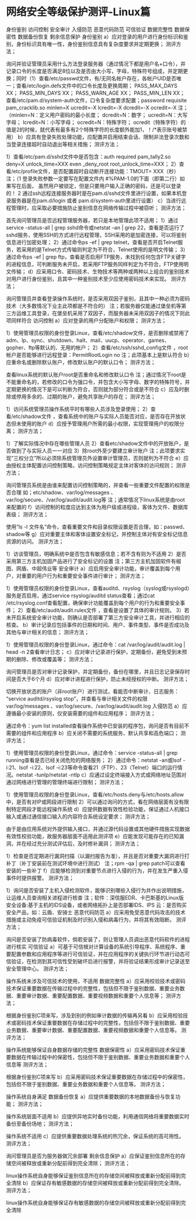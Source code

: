 # 网络安全等级保护测评-Linux篇
身份鉴别
访问控制
安全审计
入侵防范
恶意代码防范
可信验证
数据完整性
数据保密性
数据备份恢复
剩余信息保护
身份鉴别
a）应对登录的用户进行身份标识和鉴别，身份标识具有唯一性，身份鉴别信息具有复杂度要求并定期更换；
测评方法；

询问并验证管理员采用什么方法登录服务器（通过情况下都是用户名+口令），并记录口令的长度是否满足8位以及是否由大小写，字母，特殊符号组成，并定期更换；同时（1）查看/etc/passwd文件，有/无同名帐户存在，各帐户UID是否唯一；查看/etc/login.defs文件中的口令长度及更换周期；
PASS_MAX_DAYS XX；
PASS_MIN_DAYS XX；
PASS_WARN_AGE XX；
PASS_MIN_LEN XX；
查看/etc/pam.d/system-auth文件，口令复杂度要求配置；password requisite pam_cracklib.so minlen=X ucredit=-X lcredit=-X dcredit=-X ocredit=-X
注；（minlen=N：定义用户密码的最小长度；
dcredit=N：数字； ucredit=N：大写字母；
lcredit=N：小写字母； ocredit=N：特殊字符；
ocredit（特殊字符）的值是2的时候，就代表有最多有2个特殊字符的长度额外能加1，！/*表示账号被禁用）
b）应具有登录失败处理功能，应配置并启用结束会话、限制非法登录次数和当登录连接超时自动退出等相关措施；
测评方法；

1）查看/etc/pam.d/sshd文件中是否包含：auth required pam_tally2.so deny=X unlock_time=XXX even _deny_root root_unlock_time=XXX；
2）查看/etc/profile文件，是否配置超时自动断开连接功能：TMOUT= XXX（秒）
注；（1 登录失败参数一定要写在配置文件内 #%PAM-1.0的下面（即第二行）如果写在后面，
虽然用户被锁定，但是只要用户输入正确的密码，还是可以登录的！
2 通过ssh远程连接服务器时是在pam.d/sshd文件里进行设置，如果本机登录服务器是在pam.d/login
或者 pam.d/system-auth里进行设置）
c）当进行远程管理时，应采取必要措施防止鉴别信息在网络传输过程中被窃听；
测评方法；

首先询问管理员是否远程管理服务器，若只是本地管理此项不适用；
1）通过service -status-all | grep sshd命令或netstat –an | grep 22，查看是否运行了sshd服务，使用SSH的方式进行远程管理，SSH采用的是加密连接，可以将鉴别信息进行加密处理；
2）通过命令ps -ef | grep telnet，查看是否开启Telnet服务，若采用的是Telnet方式传输则判定为不符合，Telnet使用的是明文传输；
3）通过命令ps -ef | grep ftp，查看是否启用FTP服务，未找到任何包含FTP关键字的进程信息，可判断服务未开启，若采用FTP服务同样判定为不符合，FTP使用明文传输；
d）应采用口令、密码技术、生物技术等两种或两种以上组合的鉴别技术对用户进行身份鉴别，且其中一种鉴别技术至少应使用密码技术来实现。
测评方法；

询问管理员并查看登录操作系统时，是否采用双因子鉴别，且其中一种必须为密码技术（大多数情况下业主此项都是不符合的）
注；若服务器仅能通过堡垒机等第三方运维工具登录，在堡垒机采用了双因子，而服务器未采用双因子的情况下则此项同样符合
访问控制
a）应对登录的用户分配账户和权限；
测评方法；

1）使用管理员权限的身份登录Linux，查看/etc/shadow文件，是否删除或禁用了adm、lp、sync、shutdown、halt、mail、uucp、operator、games、gopher、ftp等默认的、无用的帐户；
2）查看/etc/ssh/sshd_config文件 ，root帐户是否能够进行远程登录：PermitRootLogin no
注；此项基本上是默认符合
b）应重命名或删除默认账户，修改默认账户的默认口令；
测评方法；

查看linux系统的默认账户root是否重命名和修改默认口令
注；通过情况下root是不能重命名的，若修改的口令为强口令，并包含大小写字母、数字的特殊符号，并定期更换的情况下是可以判断为符合，否则就为部分符合或是不符合
c）应及时删除或停用多余的、过期的账户，避免共享账户的存在；
测评方法；

1）访问系统管理员操作系统平时有哪些人员涉及登录使用；
2）查看/etc/shadow文件 ，查看系统中的账户与实际人员能否对应，是否存在开放状态但未使用的账户
d）应授予管理用户所需的最小权限，实现管理用户的权限分离；
测评方法；

1）了解实际情况中存在哪些管理人员
2）查看etc/shadow文件中的开放账户，是否做到了与实际人员一一对应
3）除root外至少要建立审计账户
注；此项要求实现“三权分立”所以必须除系统管理员外设置审计管理员，否则就判为不符合
e）应由授权主体配置访问控制策略，访问控制策略规定主体对客体的访问规则；
测评方法；

询问管理员系统是由谁来配置访问控制策略的，并查看一些重要文件配置的权限是否合理
如；etc/shadow、var/log/messages 、var/log/secure、/var/log/audit/audit.log等
注；通常情况下linux系统是由root来配置的
f）访问控制的粒度应达到主体为用户级或进程级，客体为文件、数据库表级；
测评方法；

使用“ls -l 文件名”命令，查看重要文件和目录权限设置是否合理，如：passwd、shadow等
g）应对重要主体和客体设置安全标记，并控制主体对有安全标记信息资源的访问。
测评方法；

1）访谈管理员，明确系统中是否包含有敏感信息；若不含有则为不适用
2）是否采用第三方主机加固产品进行了安全标记的设置
注；第三方主机加固软件有椒图、网盾、中超伟业等
安全审计
a）应启用安全审计功能，审计覆盖到每个用户，对重要的用户行为和重要安全事件进行审计；
测评方法；

1）使用管理员权限的身份登录Linux，查看auditd、rsyslog（syslog或rsyslogd）服务是否启用，通过service rsyslog/auditd status查看；通过cat /etc/rsyslog.conf查看配置，确保审计功能覆盖到每个用户的行为和重要安全事件；
2）查看/etc/audit/audit.rules文件 ，查看是设置了具体的审计规则。
3）若未开启系统安全审计功能，则确认是否部署了第三方安全审计工具，并进行相应的核查。
b）审计记录应包括事件的日期和时间、用户、事件类型、事件是否成功及其他与审计相关的信息；
测评方法；

1）使用管理员权限的身份登录Linux，通过命令：cat /var/log/audit/audit.log | head -n 2查看审计日志；
c）应对审计记录进行保护，定期备份，避免受到未预期的删除、修改或覆盖等；
测评方法；

询问管理员是否对审计记录保护，并定期备份，备份在哪里，并且日志记录保存时间是否大于6个月
d）应对审计进程进行保护，防止未经授权的中断。
测评方法；

切换开放状态的账户（非root账户）进行测试，看能否中断审计、日志服务：
“service auditd/rsyslog stop”，并查看与审计相关文件的权限var/log/messages 、var/log/secure、/var/log/audit/audit.log
入侵防范
a）应遵循最小安装的原则，仅安装需要的组件和应用程序；
测评方法；

通过命令：yum list installed查看操作系统中已安装的程序包，询问是否有目前不需要的组件和应用程序
b）应关闭不需要的系统服务、默认共享和高危端口；
测评方法；

1）使用管理员权限的身份登录Linux，通过命令：service -status-all | grep running查看是否已经关闭危险的网络服务；
2）通过命令：netstat -an或lsof -i:21、lsof -i:22、lsof -i:23等命令查看21（FTP）、23（Telnet）端口的运行情况。netstat -tunlp/netstat -ntlp
c）应通过设定终端接入方式或网络地址范围对通过网络进行管理的管理终端进行限制；
测评方法；

1）使用管理员权限的身份登录Linux，查看/etc/hosts.deny与/etc/hosts.allow中，是否有对IP或网段进行限制
2）可以通过询问的方式，看在网络层面有没有限制特定网段才能远程操作系统
d）应提供数据有效性检验功能，保证通过人机接口输入或通过通信接口输入的内容符合系统设定要求；
测评方法；

由于是由应用系统对外提供输入接口，并通过源代码设置或其他硬件措施实现数据有效性校验功能，故服务器层面不适用此测评项
e）应能发现可能存在的已知漏洞，并在经过充分测试评估后，及时修补漏洞；
测评方法；

1）检查是否定期进行漏洞扫描（以漏扫报告为准），并且是否对重要大漏洞进行打补丁（补丁安装前在测试环境中进行测试）
注；rpm -qa | grep patch可以查看安装的一些补丁
f）应能够检测到对重要节点进行入侵的行为，并在发生严重入侵事件时提供报警。
测评方法；

1）询问是否安装了主机入侵检测软件，能够识别哪些入侵行为并作出说明措施，让运维人员查询相关进程进行核查
注；软件：深信服EDR、卡巴斯基的Linux版
安全设备:基于主机的IDS设备，或者网络拓扑上是否部署IDS、IPS
云：是否购买安全产品，如：云盾、安骑士
恶意代码防范
a）应采用免受恶意代码攻击的技术措施或主动免疫可信验证机制及时识别入侵和病毒行为，并将其有效阻断。
测评方法；

询问是否安装了防病毒软件，倘若安装了，则让管理人员调出恶意代码软件的进程进行核实
可信验证
a）可基于可信根对计算设备的系统引导程序、系统程序、重要配置参数和应用程序等进行可信验证，并在应用程序的关键执行环节进行动态可信验证，在检测到其可信性受到破坏后进行报警，并将验证结果形成审计记录送至安全管理中心。
测评方法；

操作系统未涉及可信技术的使用，不适用
数据完整性
a）应采用校验技术或密码技术保证重要数据在传输过程中的完整性，包括但不限于鉴别数据、重要业务数据、重要审计数据、重要配置数据、重要视频数据和重要个人信息等；
测评方法；

根据身份鉴别C项来写，涉及到别的例如审计数据的传输再另看
b）应采用校验技术或密码技术保证重要数据在存储过程中的完整性，包括但不限于鉴别数据、重要业务数据、重要审计数据、重要配置数据、重要视频数据和重要个人信息等。
测评方法；

操作系统能够保证自身数据存储的完整性
数据保密性
a）应采用密码技术保证重要数据在传输过程中的保密性，包括但不限于鉴别数据、重要业务数据和重要个人信息等
测评方法；

根据身份鉴别C项来写
b）应采用密码技术保证重要数据在存储过程中的保密性，包括但不限于鉴别数据、重要业务数据和重要个人信息等。
测评方法；

操作系统自身满足
数据备份恢复
a）应提供重要数据的本地数据备份与恢复功能；
测评方法；

操作系统层面不适用
b）应提供异地实时备份功能，利用通信网络将重要数据实时备份至备份场地；
测评方法；

操作系统不适用
c）应提供重要数据处理系统的热冗余，保证系统的高可用性。
测评方法；

询问管理员是否为服务器做冗余部署
剩余信息保护
a）应保证鉴别信息所在的存储空间被释放或重新分配前得到完全清除；
测评方法；

linux操作系统自身能够保证鉴别信息所在的存储空间被释放或重新分配前得到完全清除
b）应保证存有敏感数据的存储空间被释放或重新分配前得到完全清除。
测评方法；

linux操作系统自身能够保证存有敏感数据的存储空间被释放或重新分配前得到完全清除